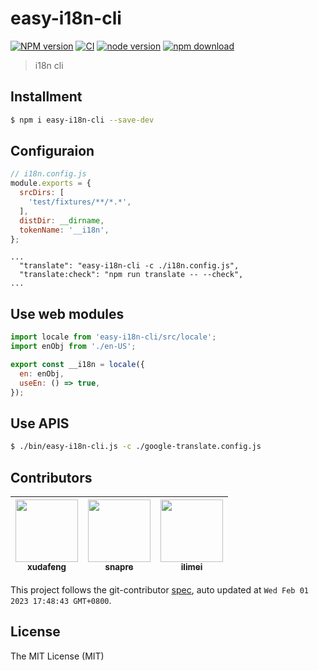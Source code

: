 # easy-i18n-cli

[![NPM version][npm-image]][npm-url]
[![CI][ci-image]][ci-url]
[![node version][node-image]][node-url]
[![npm download][download-image]][download-url]

[npm-image]: https://img.shields.io/npm/v/easy-i18n-cli.svg
[npm-url]: https://npmjs.org/package/easy-i18n-cli
[ci-image]: https://github.com/xudafeng/easy-i18n-cli/actions/workflows/ci.yml/badge.svg
[ci-url]: https://github.com/xudafeng/easy-i18n-cli/actions/workflows/ci.yml
[node-image]: https://img.shields.io/badge/node.js-%3E=_8-green.svg
[node-url]: http://nodejs.org/download/
[download-image]: https://img.shields.io/npm/dm/easy-i18n-cli.svg
[download-url]: https://npmjs.org/package/easy-i18n-cli

> i18n cli

## Installment

```bash
$ npm i easy-i18n-cli --save-dev
```

## Configuraion

```javascript
// i18n.config.js
module.exports = {
  srcDirs: [
    'test/fixtures/**/*.*',
  ],
  distDir: __dirname,
  tokenName: '__i18n',
};
```

```
...
  "translate": "easy-i18n-cli -c ./i18n.config.js",
  "translate:check": "npm run translate -- --check",
...
```
## Use web modules

```javascript
import locale from 'easy-i18n-cli/src/locale';
import enObj from './en-US';

export const __i18n = locale({
  en: enObj,
  useEn: () => true,
});
```

## Use APIS

```bash
$ ./bin/easy-i18n-cli.js -c ./google-translate.config.js
```

<!-- GITCONTRIBUTOR_START -->

## Contributors

|[<img src="https://avatars.githubusercontent.com/u/1011681?v=4" width="100px;"/><br/><sub><b>xudafeng</b></sub>](https://github.com/xudafeng)<br/>|[<img src="https://avatars.githubusercontent.com/u/52845048?v=4" width="100px;"/><br/><sub><b>snapre</b></sub>](https://github.com/snapre)<br/>|[<img src="https://avatars.githubusercontent.com/u/12947068?v=4" width="100px;"/><br/><sub><b>ilimei</b></sub>](https://github.com/ilimei)<br/>|
| :---: | :---: | :---: |


This project follows the git-contributor [spec](https://github.com/xudafeng/git-contributor), auto updated at `Wed Feb 01 2023 17:48:43 GMT+0800`.

<!-- GITCONTRIBUTOR_END -->

## License

The MIT License (MIT)

